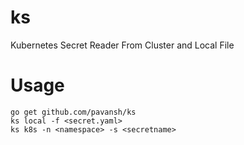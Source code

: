# ks
Kubernetes Secret Reader From Cluster and Local File

# Usage

```
go get github.com/pavansh/ks
ks local -f <secret.yaml>
ks k8s -n <namespace> -s <secretname>
```